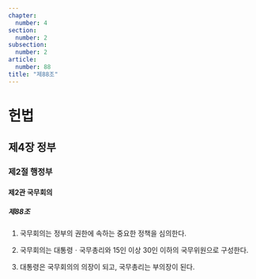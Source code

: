 ```yaml
---
chapter:
  number: 4
section:
  number: 2
subsection:
  number: 2
article:
  number: 88
title: "제88조"
---
```

# 헌법

## 제4장 정부

### 제2절 행정부

#### 제2관 국무회의

##### 제88조

1. 국무회의는 정부의 권한에 속하는 중요한 정책을 심의한다.

2. 국무회의는 대통령ㆍ국무총리와 15인 이상 30인 이하의 국무위원으로 구성한다.

3. 대통령은 국무회의의 의장이 되고, 국무총리는 부의장이 된다.
